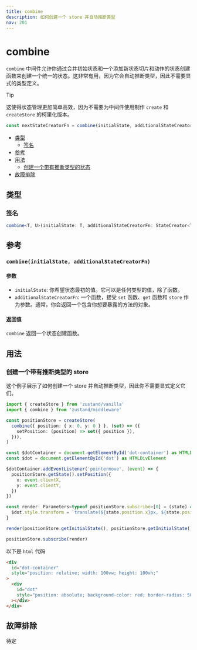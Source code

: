 ```yaml
---
title: combine
description: 如何创建一个 store 并自动推断类型
nav: 201
---
```


# combine

`combine` 中间件允许你通过合并初始状态和一个添加新状态切片和动作的状态创建函数来创建一个统一的状态。这非常有用，因为它会自动推断类型，因此不需要显式的类型定义。

> [!TIP]
> 这使得状态管理更加简单高效，因为不需要为中间件使用制作 `create` 和 `createStore` 的柯里化版本。

```js
const nextStateCreatorFn = combine(initialState, additionalStateCreatorFn)
```

- [类型](#类型)
  - [签名](#combine-签名)
- [参考](#参考)
- [用法](#用法)
  - [创建一个带有推断类型的状态](#创建一个带有推断类型的状态)
- [故障排除](#故障排除)

## 类型

### 签名

```ts
combine<T, U>(initialState: T, additionalStateCreatorFn: StateCreator<T, [], [], U>): StateCreator<Omit<T, keyof U> & U, [], []>
```

## 参考

### `combine(initialState, additionalStateCreatorFn)`

#### 参数

- `initialState`: 你希望状态最初的值。它可以是任何类型的值，除了函数。
- `additionalStateCreatorFn`: 一个函数，接受 `set` 函数、`get` 函数和 `store` 作为参数。通常，你会返回一个包含你想要暴露的方法的对象。

#### 返回值

`combine` 返回一个状态创建函数。

## 用法

### 创建一个带有推断类型的 store

这个例子展示了如何创建一个 store 并自动推断类型，因此你不需要显式定义它们。

```ts
import { createStore } from 'zustand/vanilla'
import { combine } from 'zustand/middleware'

const positionStore = createStore(
  combine({ position: { x: 0, y: 0 } }, (set) => ({
    setPosition: (position) => set({ position }),
  })),
)

const $dotContainer = document.getElementById('dot-container') as HTMLDivElement
const $dot = document.getElementById('dot') as HTMLDivElement

$dotContainer.addEventListener('pointermove', (event) => {
  positionStore.getState().setPosition({
    x: event.clientX,
    y: event.clientY,
  })
})

const render: Parameters<typeof positionStore.subscribe>[0] = (state) => {
  $dot.style.transform = `translate(${state.position.x}px, ${state.position.y}px)`
}

render(positionStore.getInitialState(), positionStore.getInitialState())

positionStore.subscribe(render)
```

以下是 `html` 代码

```html
<div
  id="dot-container"
  style="position: relative; width: 100vw; height: 100vh;"
>
  <div
    id="dot"
    style="position: absolute; background-color: red; border-radius: 50%; left: -10px; top: -10px; width: 20px; height: 20px;"
  ></div>
</div>
```

## 故障排除

待定
